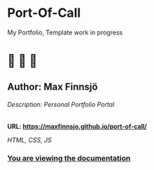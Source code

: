 # Port-Of-Call

My Portfolio, Template work in progress

# :construction: :scroll: :hammer:

## Author: Max Finnsjö 

###### Description: Personal Portfolio Portal

**URL: https://maxfinnsjo.github.io/port-of-call/**

*HTML, CSS, JS*

### [You are viewing the documentation](https://github.com/maxfinnsjo/port-of-call/blob/master/README.md)

